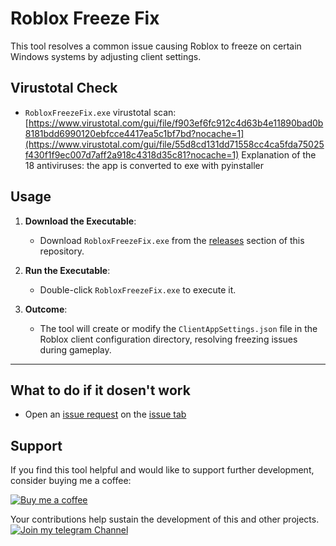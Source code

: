 # Roblox Freeze Fix

This tool resolves a common issue causing Roblox to freeze on certain Windows systems by adjusting client settings.

## Virustotal Check

- `RobloxFreezeFix.exe` virustotal scan: [https://www.virustotal.com/gui/file/f903ef6fc912c4d63b4e11890bad0b8181bdd6990120ebfcce4417ea5c1bf7bd?nocache=1](https://www.virustotal.com/gui/file/55d8cd131dd71558cc4ca5fda75025f430f1f9ec007d7aff2a918c4318d35c81?nocache=1)
Explanation of the 18 antiviruses: the app is converted to exe with pyinstaller

## Usage

1. **Download the Executable**:
   - Download `RobloxFreezeFix.exe` from the [releases]([https://github.com/dddevid/Roblox-Freezing-Fix/releases](https://github.com/dddevid/Roblox-Freezing-Fix/releases/tag/v1.0.0)) section of this repository.

2. **Run the Executable**:
   - Double-click `RobloxFreezeFix.exe` to execute it.

3. **Outcome**:
   - The tool will create or modify the `ClientAppSettings.json` file in the Roblox client configuration directory, resolving freezing issues during gameplay.

---

## What to do if it dosen't work

- Open an [issue request](https://github.com/dddevid/Roblox-Freezing-Fix/issues/new) on the [issue tab](https://github.com/dddevid/Roblox-Freezing-Fix/issues)

## Support

If you find this tool helpful and would like to support further development, consider buying me a coffee:

[![Buy me a coffee](https://cdn.buymeacoffee.com/buttons/v2/default-yellow.png)](https://buymeacoff.ee/devidd)

Your contributions help sustain the development of this and other projects.
[![Join my telegram Channel](https://besttelegramgroups.com/wp-content/uploads/2024/01/Best-Telegram-Channels-Link.png)](https://t.me/ddgupdate)
